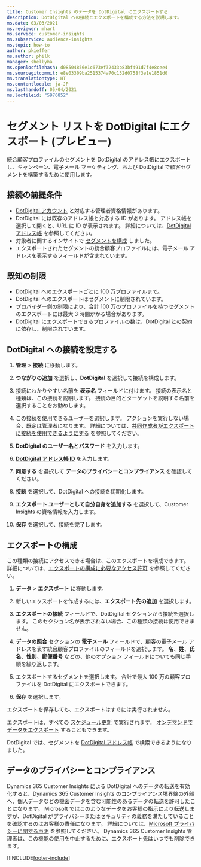 ```yaml
---
title: Customer Insights のデータを DotDigital にエクスポートする
description: DotDigital への接続とエクスポートを構成する方法を説明します。
ms.date: 03/03/2021
ms.reviewer: mhart
ms.service: customer-insights
ms.subservice: audience-insights
ms.topic: how-to
author: pkieffer
ms.author: philk
manager: shellyha
ms.openlocfilehash: d08504856e1c673ef32433b83bf491d7f4e8cee4
ms.sourcegitcommit: e8e03309ba2515374a70c132d0758f3e1e1851d0
ms.translationtype: HT
ms.contentlocale: ja-JP
ms.lasthandoff: 05/04/2021
ms.locfileid: "5976852"
---
```

# <a name="export-segment-lists-to-dotdigital-preview"></a>セグメント リストを DotDigital にエクスポート (プレビュー)

統合顧客プロファイルのセグメントを DotDigital のアドレス帳にエクスポートし、キャンペーン、電子メール マーケティング、および DotDigital で顧客セグメントを構築するために使用します。 

## <a name="prerequisites-for-a-connection"></a>接続の前提条件

-   [DotDigital アカウント](https://dotdigital.com/) と対応する管理者資格情報があります。
-   DotDigital には既存のアドレス帳と対応する ID があります。 アドレス帳を選択して開くと、URL に ID が表示されます。 詳細については、[DotDigital アドレス帳](https://support.dotdigital.com/hc/articles/212211968-Creating-an-address-book) を参照してください。
-   対象者に関するインサイトで [セグメントを構成](segments.md) しました。
-   エクスポートされたセグメントの統合顧客プロファイルには、電子メール アドレスを表示するフィールドが含まれています。

## <a name="known-limitations"></a>既知の制限

- DotDigital へのエクスポートごとに 100 万プロファイルまで。
- DotDigital へのエクスポートはセグメントに制限されています。
- プロバイダー側の制限により、合計 100 万のプロファイルを持つセグメントのエクスポートには最大 3 時間かかる場合があります。 
- DotDigital にエクスポートできるプロファイルの数は、DotDigital との契約に依存し、制限されています。

## <a name="set-up-connection-to-dotdigital"></a>DotDigital への接続を設定する

1. **管理** > **接続** に移動します。

1. **つながりの追加** を選択し、**DotDigital** を選択して接続を構成します。

1. 接続にわかりやすい名前を **表示名** フィールドに付けます。 接続の表示名と種類は、この接続を説明します。 接続の目的とターゲットを説明する名前を選択することをお勧めします。

1. この接続を使用できるユーザーを選択します。 アクションを実行しない場合、既定は管理者になります。 詳細については、[共同作成者がエクスポートに接続を使用できるようにする](connections.md#allow-contributors-to-use-a-connection-for-exports) を参照してください。

1. **DotDigital のユーザー名とパスワード** を入力します。

1. **[DotDigital アドレス帳 ID](https://support.dotdigital.com/hc/articles/212211968-Creating-an-address-book)** を入力します。

1. **同意する** を選択して **データのプライバシーとコンプライアンス** を確認してください。

1. **接続** を選択して、DotDigital への接続を初期化します。

1. **エクスポート ユーザーとして自分自身を追加する** を選択して、Customer Insights の資格情報を入力します。

1. **保存** を選択して、接続を完了します。 

## <a name="configure-an-export"></a>エクスポートの構成

この種類の接続にアクセスできる場合は、このエクスポートを構成できます。 詳細については、[エクスポートの構成に必要なアクセス許可](export-destinations.md#set-up-a-new-export) を参照してください。

1. **データ** > **エクスポート** に移動します。

1. 新しいエクスポートを作成するには、**エクスポート先の追加** を選択します。

1. **エクスポートの接続** フィールドで、DotDigital セクションから接続を選択します。 このセクション名が表示されない場合、この種類の接続は使用できません。


1. **データの照合** セクションの **電子メール** フィールドで、顧客の電子メール アドレスを表す統合顧客プロファイルのフィールドを選択します。 **名**、**姓**、**氏名**、**性別**、**郵便番号** などの、他のオプション フィールドについても同じ手順を繰り返します。

1. エクスポートするセグメントを選択します。 合計で最大 100 万の顧客プロファイルを DotDigital にエクスポートできます。

1. **保存** を選択します。

エクスポートを保存しても、エクスポートはすぐには実行されません。

エクスポートは、すべての [スケジュール更新](system.md#schedule-tab) で実行されます。 [オンデマンドでデータをエクスポート](export-destinations.md#run-exports-on-demand) することもできます。 
 
DotDigital では、セグメントを [DotDigital アドレス帳](https://support.dotdigital.com/hc/articles/212211968-Creating-an-address-book) で検索できるようになりました。


## <a name="data-privacy-and-compliance"></a>データのプライバシーとコンプライアンス

Dynamics 365 Customer Insights による DotDigital へのデータの転送を有効化すると、Dynamics 365 Customer Insights のコンプライアンス境界線の外部へ、個人データなどの機密データを含む可能性のあるデータの転送を許可したことになります。 Microsoft ではこのようなデータをお客様の指示により転送しますが、DotDigital がプライバシーまたはセキュリティの義務を満たしていることを確認するのはお客様の責任になります。 詳細については、[Microsoft プライバシーに関する声明](https://go.microsoft.com/fwlink/?linkid=396732) を参照してください。
Dynamics 365 Customer Insights 管理者は、この機能の使用を中止するために、エクスポート先はいつでも削除できます。


[!INCLUDE[footer-include](../includes/footer-banner.md)]

